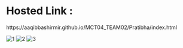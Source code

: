 <h1>Hosted Link :</h1>
https://aaqibbashirmir.github.io/MCT04_TEAM02/Pratibha/index.html

![1](https://github.com/AaqibBashirMir/MCT04_TEAM02/assets/129493126/205276c4-7a17-42ce-abe8-9a54bb603d5e)
![2](https://github.com/AaqibBashirMir/MCT04_TEAM02/assets/129493126/564222e4-5d07-47d4-b9a2-1cb13669c313)
![3](https://github.com/AaqibBashirMir/MCT04_TEAM02/assets/129493126/8520e306-6d57-4672-9bb7-9ead0575049b)






